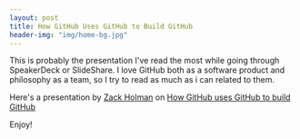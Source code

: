 ```yaml
---
layout: post
title: How GitHub Uses GitHub to Build GitHub
header-img: "img/home-bg.jpg"
---
```


This is probably the presentation I've read the most while going through SpeakerDeck or SlideShare. I love GitHub both as a software product and philosophy as a team, so I try to read as much as i can related to them.

Here's a presentation by [Zack Holman](http://zachholman.com) on [How GitHub uses GitHub to build GitHub](http://zachholman.com/talk/how-github-uses-github-to-build-github/ "How GitHub uses GitHub to build GitHub")

Enjoy!
